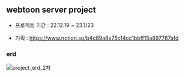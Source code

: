 ## webtoon server project

- 프로젝트 기간 : 22.12.19 ~ 23.1/23

- 기획 : https://www.notion.so/b4c89a8e75c14cc1bbff15a897767afd

### erd
![project_erd_2차](https://user-images.githubusercontent.com/97837003/214112223-6ea44756-de68-4fd3-9c35-e88aa0b65b2f.png)
